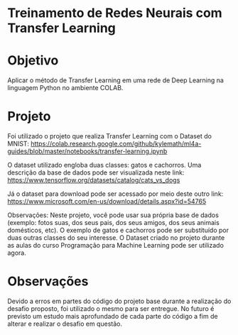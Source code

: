 # Treinamento de Redes Neurais com Transfer Learning

# Objetivo

Aplicar o método de Transfer Learning em uma rede de Deep Learning na linguagem Python no ambiente COLAB.

# Projeto

Foi utilizado o projeto que realiza Transfer Learning com o Dataset do MNIST: https://colab.research.google.com/github/kylemath/ml4a-guides/blob/master/notebooks/transfer-learning.ipynb 

O dataset utilizado engloba duas classes: gatos e cachorros. Uma descrição da base de dados pode ser visualizada neste link: https://www.tensorflow.org/datasets/catalog/cats_vs_dogs

Já o dataset para download pode ser acessado por meio deste outro link: https://www.microsoft.com/en-us/download/details.aspx?id=54765

Observações: Neste projeto, você pode usar sua própria base de dados (exemplo: fotos suas, dos seus pais, dos seus amigos, dos seus animais domésticos, etc). O exemplo de gatos e cachorros pode ser substituído por duas outras classes do seu interesse. O Dataset criado no projeto durante as aulas do curso Programação para Machine Learning pode ser utilizado agora.

# Observações

Devido a erros em partes do código do projeto base durante a realização do desafio proposto, foi utilizado o mesmo para ser entregue. No futuro é previsto um estudo mais aprofundado de cada parte do código a fim de alterar e realizar o desafio em questão.
